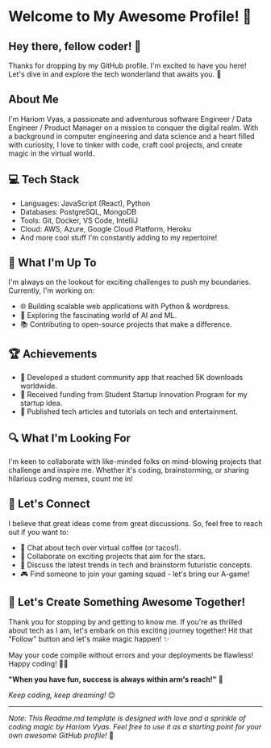 # Welcome to My Awesome Profile! 🚀

## Hey there, fellow coder! 👋

Thanks for dropping by my GitHub profile. I'm excited to have you here! Let's dive in and explore the tech wonderland that awaits you. 🌟

## About Me

I'm Hariom Vyas, a passionate and adventurous software Engineer / Data Engineer / Product Manager on a mission to conquer the digital realm. With a background in computer engineering and data science and a heart filled with curiosity, I love to tinker with code, craft cool projects, and create magic in the virtual world.

## 💻 Tech Stack

- Languages: JavaScript (React), Python
- Databases: PostgreSQL, MongoDB
- Tools: Git, Docker, VS Code, IntelliJ
- Cloud: AWS, Azure, Google Cloud Platform, Heroku
- And more cool stuff I'm constantly adding to my repertoire!

## 🚀 What I'm Up To

I'm always on the lookout for exciting challenges to push my boundaries. Currently, I'm working on:

- 🌐 Building scalable web applications with Python & wordpress.
- 🤖 Exploring the fascinating world of AI and ML.
- 📚 Contributing to open-source projects that make a difference.

## 🏆 Achievements

- 🥇 Developed a student community app that reached 5K downloads worldwide.
- 🏅 Received funding from Student Startup Innovation Program for my startup idea.
- 📝 Published tech articles and tutorials on tech and entertainment.

## 🔍 What I'm Looking For

I'm keen to collaborate with like-minded folks on mind-blowing projects that challenge and inspire me. Whether it's coding, brainstorming, or sharing hilarious coding memes, count me in!

## 🤝 Let's Connect

I believe that great ideas come from great discussions. So, feel free to reach out if you want to:

- 🌮 Chat about tech over virtual coffee (or tacos!).
- 🌟 Collaborate on exciting projects that aim for the stars.
- 📣 Discuss the latest trends in tech and brainstorm futuristic concepts.
- 🎮 Find someone to join your gaming squad - let's bring our A-game!

## 🎉 Let's Create Something Awesome Together!

Thank you for stopping by and getting to know me. If you're as thrilled about tech as I am, let's embark on this exciting journey together! Hit that "Follow" button and let's make magic happen! ✨

May your code compile without errors and your deployments be flawless! Happy coding! 🚀🔥

**"When you have fun, success is always within arm's reach!"** 🎯

_Keep coding, keep dreaming!_ 😊

---

*Note: This Readme.md template is designed with love and a sprinkle of coding magic by Hariom Vyas. Feel free to use it as a starting point for your own awesome GitHub profile!* 🌟
